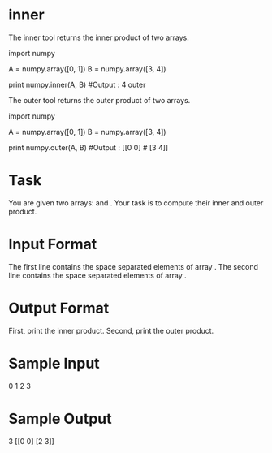 # inner

The inner tool returns the inner product of two arrays.

import numpy

A = numpy.array([0, 1])
B = numpy.array([3, 4])

print numpy.inner(A, B)     #Output : 4
outer

The outer tool returns the outer product of two arrays.

import numpy

A = numpy.array([0, 1])
B = numpy.array([3, 4])

print numpy.outer(A, B)     #Output : [[0 0]
                            #          [3 4]]
# Task

You are given two arrays:  and .
Your task is to compute their inner and outer product.

# Input Format

The first line contains the space separated elements of array .
The second line contains the space separated elements of array .

# Output Format

First, print the inner product.
Second, print the outer product.

# Sample Input

0 1
2 3

# Sample Output

3
[[0 0]
 [2 3]]

